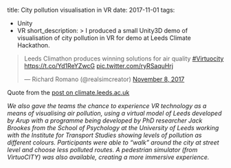 title: City pollution visualisation in VR
date: 2017-11-01
tags:
  - Unity
  - VR
short_description: >
  I produced a small Unity3D demo of visualisation of city pollution in VR for demo at Leeds Climate Hackathon.

<blockquote class="twitter-tweet" data-lang="en"><p lang="en" dir="ltr">Leeds Climathon produces winning solutions for air quality <a href="https://twitter.com/hashtag/Virtuocity?src=hash&amp;ref_src=twsrc%5Etfw">#Virtuocity</a> <a href="https://t.co/Yd1ReYZwcG">https://t.co/Yd1ReYZwcG</a> <a href="https://t.co/ryRSaquHrj">pic.twitter.com/ryRSaquHrj</a></p>&mdash; Richard Romano (@realsimcreator) <a href="https://twitter.com/realsimcreator/status/928306228597489665?ref_src=twsrc%5Etfw">November 8, 2017</a></blockquote>
<script async src="https://platform.twitter.com/widgets.js" charset="utf-8"></script>

Quote from the [post on climate.leeds.ac.uk](http://climate.leeds.ac.uk/leeds-climathon-produces-winning-solutions-for-air-quality/)

*We also gave the teams the chance to experience VR technology as a means of visualising air pollution, using a virtual model of Leeds developed by Arup with a programme being developed by PhD researcher Jack Brookes from the School of Psychology at the University of Leeds working with the Institute for Transport Studies showing levels of pollution as different colours. Participants were able to “walk” around the city at street level and choose less polluted routes. A pedestrian simulator (from VirtuoCITY) was also available, creating a more immersive experience.*
